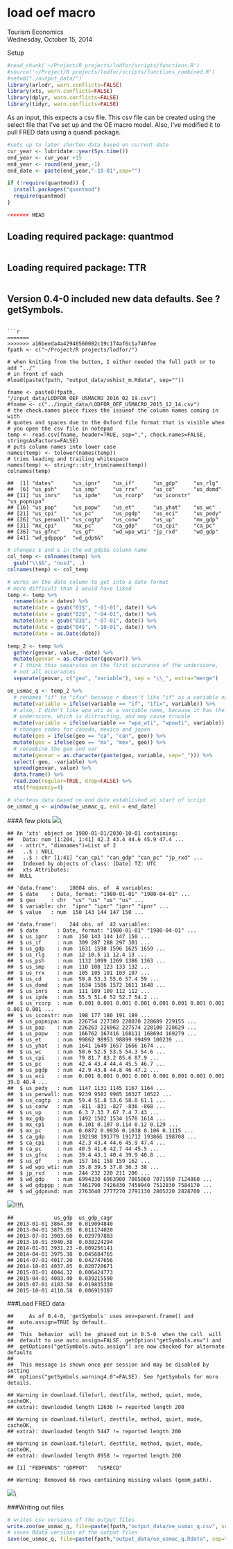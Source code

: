 # load oef macro
Tourism Economics  
Wednesday, October 15, 2014  


Setup

```r
#read_chunk('~/Project/R projects/lodfor/scripts/functions.R')
#source('~/Project/R projects/lodfor/scripts/functions_combined.R')
#setwd("./output_data/")
library(arlodr, warn.conflicts=FALSE)
library(xts, warn.conflicts=FALSE)
library(dplyr, warn.conflicts=FALSE)
library(tidyr, warn.conflicts=FALSE)
```



As an input, this expects a csv file. This csv file can be created using the
select file that I've set up and the OE macro model.
Also, I've modified it to pull FRED data using a quandl package.


```r
#sets up to later shorten data based on current date 
cur_year <- lubridate::year(Sys.time())
end_year <- cur_year +15
end_year <- round(end_year,-1)
end_date <- paste(end_year,"-10-01",sep="")
```



```r
if (!require(quantmod)) {
  install.packages("quantmod")
  require(quantmod)
}

<<<<<<< HEAD
```
## Loading required package: quantmod
```

```
## Loading required package: TTR
```

```
## Version 0.4-0 included new data defaults. See ?getSymbols.
```

```r
=======
>>>>>>> a16beeda4a42940560082c19c174af6c1a740fee
fpath <- c("~/Project/R projects/lodfor/")

# when kniting from the button, I either needed the full path or to add "../" 
# in front of each
#load(paste(fpath, "output_data/ushist_m.Rdata", sep=""))

fname <- paste0(fpath, "/input_data/LODFOR_OEF_USMACRO_2016_02_19.csv")
#fname <- c("../input_data/LODFOR_OEF_USMACRO_2015_12_14.csv")
# the check.names piece fixes the issueof the column names coming in with
# quotes and spaces due to the Oxford file format that is visible when 
# you open the csv file in notepad
temp <- read.csv(fname, header=TRUE, sep=",", check.names=FALSE, stringsAsFactors=FALSE) 
# puts column names into lower case
names(temp) <- tolower(names(temp))
# trims leading and trailing whitespace
names(temp) <- stringr::str_trim(names(temp))
colnames(temp)
```

```
##  [1] "dates"      "us_ipnr"    "us_if"      "us_gdp"     "us_rlg"    
##  [6] "us_psh"     "us_smp"     "us_rrx"     "us_cd"      "us_domd"   
## [11] "us_inrs"    "us_ipde"    "us_rcorp"   "us_iconstr" "us_popnipa"
## [16] "us_pop"     "us_popw"    "us_et"      "us_yhat"    "us_wc"     
## [21] "us_cpi"     "us_pc"      "us_pgdp"    "us_eci"     "us_pedy"   
## [26] "us_penwall" "us_cogtp"   "us_conw"    "us_up"      "mx_gdp"    
## [31] "mx_cpi"     "mx_pc"      "ca_gdp"     "ca_cpi"     "ca_pc"     
## [36] "us_gfnc"    "us_gf"      "wd_wpo_wti" "jp_rxd"     "wd_gdp"    
## [41] "wd_gdpppp"  "wd_gdp$&"
```

```r
# changes $ and & in the wd_gdp$& column name
col_temp <- colnames(temp) %>%
  gsub("\\$&", "nusd", .)
colnames(temp) <- col_temp

# works on the date column to get into a date format
# more difficult than I would have liked
temp <- temp %>%
  rename(date = dates) %>%
  mutate(date = gsub("01$", "-01-01", date)) %>%
  mutate(date = gsub("02$", "-04-01", date)) %>%
  mutate(date = gsub("03$", "-07-01", date)) %>%
  mutate(date = gsub("04$", "-10-01", date)) %>%
  mutate(date = as.Date(date))

temp_2 <- temp %>%
  gather(geovar, value, -date) %>%
  mutate(geovar = as.character(geovar)) %>%
  # I think this separates on the first occurance of the underscore, 
  # not all occurances
  separate(geovar, c("geo", "variable"), sep = "\\_", extra="merge") 

oe_usmac_q <- temp_2 %>%
  # renames "if" to "ifix" because r doesn't like "if" as a variable name
  mutate(variable = ifelse(variable == "if", "ifix", variable)) %>%
  # also, I didn't like wpo_wti as a variable name, because it has the 
  # underscore, which is distracting, and may cause trouble
  mutate(variable = ifelse(variable == "wpo_wti", "wpowti", variable)) %>%
  # changes codes for canada, mexico and japan
  mutate(geo = ifelse(geo == "ca", "can", geo)) %>%
  mutate(geo = ifelse(geo == "mx", "mex", geo)) %>%
  # recombine the geo and var
  mutate(geovar = as.character(paste(geo, variable, sep="_"))) %>%
  select(-geo, -variable) %>%
  spread(geovar, value) %>%
  data.frame() %>%
  read.zoo(regular=TRUE, drop=FALSE) %>%
  xts(frequency=4)

# shortens data based on end date established at start of script
oe_usmac_q <- window(oe_usmac_q, end = end_date)
```

###A few plots
![](040_load_usmacro_files/figure-html/plots-1.png)\

```
## An 'xts' object on 1980-01-01/2030-10-01 containing:
##   Data: num [1:204, 1:41] 42.3 43.4 44.6 45.9 47.4 ...
##  - attr(*, "dimnames")=List of 2
##   ..$ : NULL
##   ..$ : chr [1:41] "can_cpi" "can_gdp" "can_pc" "jp_rxd" ...
##   Indexed by objects of class: [Date] TZ: UTC
##   xts Attributes:  
##  NULL
```

```
## 'data.frame':	10004 obs. of  4 variables:
##  $ date    : Date, format: "1980-01-01" "1980-04-01" ...
##  $ geo     : chr  "us" "us" "us" "us" ...
##  $ variable: chr  "ipnr" "ipnr" "ipnr" "ipnr" ...
##  $ value   : num  150 143 144 147 150 ...
```

```
## 'data.frame':	244 obs. of  42 variables:
##  $ date      : Date, format: "1980-01-01" "1980-04-01" ...
##  $ us_ipnr   : num  150 143 144 147 150 ...
##  $ us_if     : num  309 287 288 297 301 ...
##  $ us_gdp    : num  1631 1598 1596 1625 1659 ...
##  $ us_rlg    : num  12 10.5 11 12.4 13 ...
##  $ us_psh    : num  1132 1099 1269 1386 1363 ...
##  $ us_smp    : num  110 108 123 133 132 ...
##  $ us_rrx    : num  105 105 101 103 107 ...
##  $ us_cd     : num  59.8 53.3 55.6 57.4 59 ...
##  $ us_domd   : num  1634 1586 1572 1611 1648 ...
##  $ us_inrs   : num  111 109 109 112 112 ...
##  $ us_ipde   : num  55.5 51.6 52 52.7 54.2 ...
##  $ us_rcorp  : num  0.001 0.001 0.001 0.001 0.001 0.001 0.001 0.001 0.001 0.001 ...
##  $ us_iconstr: num  198 177 180 191 189 ...
##  $ us_popnipa: num  226754 227389 228070 228689 229155 ...
##  $ us_pop    : num  226263 226962 227574 228100 228629 ...
##  $ us_popw   : num  166762 167416 168111 168694 169279 ...
##  $ us_et     : num  99862 98953 98899 99499 100239 ...
##  $ us_yhat   : num  1641 1649 1657 1666 1674 ...
##  $ us_wc     : num  50.6 52.5 53.5 54.3 54.6 ...
##  $ us_cpi    : num  79 81.7 83.2 85.6 87.9 ...
##  $ us_pc     : num  42.4 43.4 44.4 45.5 46.7 ...
##  $ us_pgdp   : num  42.9 43.8 44.8 46 47.2 ...
##  $ us_eci    : num  0.001 0.001 0.001 0.001 0.001 0.001 0.001 0.001 39.8 40.4 ...
##  $ us_pedy   : num  1147 1131 1145 1167 1164 ...
##  $ us_penwall: num  9239 9582 9985 10327 10522 ...
##  $ us_cogtp  : num  59.4 51.8 53.6 58.8 61.1 ...
##  $ us_conw   : num  -811 -831 -827 -836 -868 ...
##  $ us_up     : num  6.3 7.33 7.67 7.4 7.43 ...
##  $ mx_gdp    : num  1492 1502 1534 1578 1614 ...
##  $ mx_cpi    : num  0.101 0.107 0.114 0.12 0.129 ...
##  $ mx_pc     : num  0.0872 0.0936 0.1038 0.106 0.1115 ...
##  $ ca_gdp    : num  192198 191779 191712 193866 198708 ...
##  $ ca_cpi    : num  42.3 43.4 44.6 45.9 47.4 ...
##  $ ca_pc     : num  40.5 41.6 42.7 44 45.5 ...
##  $ us_gfnc   : num  39.4 43.1 40.4 39.9 40.8 ...
##  $ us_gf     : num  157 161 158 159 162 ...
##  $ wd_wpo_wti: num  35.8 39.5 37.8 36.3 38 ...
##  $ jp_rxd    : num  244 232 220 211 206 ...
##  $ wd_gdp    : num  6994330 6963900 7005860 7071950 7124860 ...
##  $ wd_gdpppp : num  7461790 7426430 7459940 7512830 7584170 ...
##  $ wd_gdpnusd: num  2763640 2777270 2791130 2805220 2828700 ...
```

![](040_load_usmacro_files/figure-html/plots-2.png)\![](040_load_usmacro_files/figure-html/plots-3.png)\![](040_load_usmacro_files/figure-html/plots-4.png)\![](040_load_usmacro_files/figure-html/plots-5.png)\![](040_load_usmacro_files/figure-html/plots-6.png)\

```
##             us_gdp  us_gdp_cagr
## 2013-01-01 3864.30  0.019094840
## 2013-04-01 3875.05  0.011174020
## 2013-07-01 3903.60  0.029797883
## 2013-10-01 3940.38  0.038224294
## 2014-01-01 3931.23 -0.009256141
## 2014-04-01 3975.38  0.045684765
## 2014-07-01 4017.20  0.042747656
## 2014-10-01 4037.85  0.020720671
## 2015-01-01 4044.32  0.006424773
## 2015-04-01 4083.40  0.039215590
## 2015-07-01 4103.50  0.019835330
## 2015-10-01 4110.58  0.006919307
```

###Load FRED data

```
##     As of 0.4-0, 'getSymbols' uses env=parent.frame() and
##  auto.assign=TRUE by default.
## 
##  This  behavior  will be  phased out in 0.5-0  when the call  will
##  default to use auto.assign=FALSE. getOption("getSymbols.env") and 
##  getOptions("getSymbols.auto.assign") are now checked for alternate defaults
## 
##  This message is shown once per session and may be disabled by setting 
##  options("getSymbols.warning4.0"=FALSE). See ?getSymbols for more details.
```

```
## Warning in download.file(url, destfile, method, quiet, mode, cacheOK,
## extra): downloaded length 12636 != reported length 200
```

```
## Warning in download.file(url, destfile, method, quiet, mode, cacheOK,
## extra): downloaded length 5447 != reported length 200
```

```
## Warning in download.file(url, destfile, method, quiet, mode, cacheOK,
## extra): downloaded length 8958 != reported length 200
```

```
## [1] "FEDFUNDS" "GDPPOT"   "USRECQ"
```

```
## Warning: Removed 66 rows containing missing values (geom_path).
```

![](040_load_usmacro_files/figure-html/fred_data-1.png)\

###Writing out files

```r
# writes csv versions of the output files
write.zoo(oe_usmac_q, file=paste(fpath,"output_data/oe_usmac_q.csv", sep=""))
# saves Rdata versions of the output files
save(oe_usmac_q, file=paste(fpath,"output_data/oe_usmac_q.Rdata", sep=""))
```

